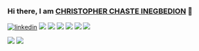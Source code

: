 ### Hi there, I am  [CHRISTOPHER CHASTE INEGBEDION][website] 👋 
[![linkedin](https://img.shields.io/badge/linkedin-%230077B5.svg?style=for-the-badge&logo=linkedin&logoColor=white)](https://www.linkedin.com/in/chastechrisinegbedion/)
<img src="https://github.com/chastechris/assets/blob/main/banner1.png">
<img src="https://github.com/chastechris/assets/blob/main/work1.png">
<img src="https://github.com/chastechris/assets/blob/main/work2.png">
<img src="https://github.com/chastechris/assets/blob/main/work3.png">
<img src="https://github.com/chastechris/assets/blob/main/work4.png">
<img src="https://github.com/chastechris/assets/blob/main/work5.png">

<img src="https://github.com/chastechris/assets/blob/main/education1.png">
<img src="https://github.com/chastechris/assets/blob/main/skills.png">



















[website]: https://www.tantvstudios.com/posts/chaste-inegbedion-fem-tech-founder-of-sanicle
